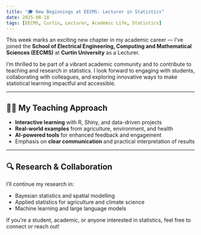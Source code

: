 ```yaml
---
title: "🎓 New Beginnings at EECMS: Lecturer in Statistics"
date: 2025-08-18
tags: [EECMS, Curtin, Lecturer, Academic Life, Statistics]
---
```


This week marks an exciting new chapter in my academic career — I’ve joined the **School of Electrical Engineering, Computing and Mathematical Sciences (EECMS)** at **Curtin University** as a Lecturer.

I’m thrilled to be part of a vibrant academic community and to contribute to teaching and research in statistics. I look forward to engaging with students, collaborating with colleagues, and exploring innovative ways to make statistical learning impactful and accessible.

---

## 🧑‍🏫 My Teaching Approach
- **Interactive learning** with R, Shiny, and data-driven projects
- **Real-world examples** from agriculture, environment, and health
- **AI-powered tools** for enhanced feedback and engagement
- Emphasis on **clear communication** and practical interpretation of results

---

## 🔍 Research & Collaboration

I’ll continue my research in:
- Bayesian statistics and spatial modelling
- Applied statistics for agriculture and climate science
- Machine learning and large language models


If you’re a student, academic, or anyone interested in statistics, feel free to connect or reach out!
